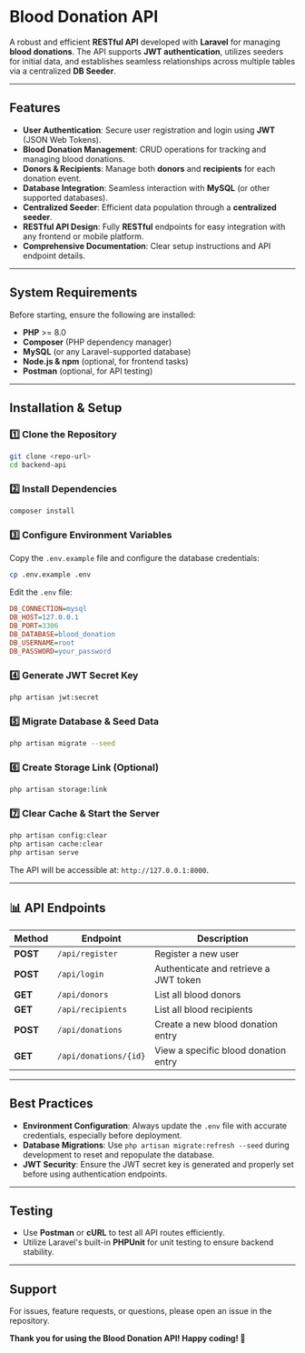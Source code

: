 # Blood Donation API

A robust and efficient **RESTful API** developed with **Laravel** for managing **blood donations**. The API supports **JWT authentication**, utilizes seeders for initial data, and establishes seamless relationships across multiple tables via a centralized **DB Seeder**.

---

##  **Features**

- **User Authentication**: Secure user registration and login using **JWT** (JSON Web Tokens).
- **Blood Donation Management**: CRUD operations for tracking and managing blood donations.
- **Donors & Recipients**: Manage both **donors** and **recipients** for each donation event.
- **Database Integration**: Seamless interaction with **MySQL** (or other supported databases).
- **Centralized Seeder**: Efficient data population through a **centralized seeder**.
- **RESTful API Design**: Fully **RESTful** endpoints for easy integration with any frontend or mobile platform.
- **Comprehensive Documentation**: Clear setup instructions and API endpoint details.

---

##  **System Requirements**

Before starting, ensure the following are installed:

- **PHP** >= 8.0
- **Composer** (PHP dependency manager)
- **MySQL** (or any Laravel-supported database)
- **Node.js & npm** (optional, for frontend tasks)
- **Postman** (optional, for API testing)

---

##  **Installation & Setup**

### 1️⃣ **Clone the Repository**

```bash
git clone <repo-url>
cd backend-api
```

### 2️⃣ **Install Dependencies**

```bash
composer install
```

### 3️⃣ **Configure Environment Variables**

Copy the `.env.example` file and configure the database credentials:

```bash
cp .env.example .env
```

Edit the `.env` file:

```ini
DB_CONNECTION=mysql
DB_HOST=127.0.0.1
DB_PORT=3306
DB_DATABASE=blood_donation
DB_USERNAME=root
DB_PASSWORD=your_password
```

### 4️⃣ **Generate JWT Secret Key**

```bash
php artisan jwt:secret
```

### 5️⃣ **Migrate Database & Seed Data**

```bash
php artisan migrate --seed
```

### 6️⃣ **Create Storage Link (Optional)**

```bash
php artisan storage:link
```

### 7️⃣ **Clear Cache & Start the Server**

```bash
php artisan config:clear
php artisan cache:clear
php artisan serve
```

The API will be accessible at: `http://127.0.0.1:8000`.

---

## 📊 **API Endpoints**

| Method  | Endpoint               | Description                          |
|---------|------------------------|--------------------------------------|
| **POST** | `/api/register`       | Register a new user                 |
| **POST** | `/api/login`          | Authenticate and retrieve a JWT token |
| **GET**  | `/api/donors`         | List all blood donors               |
| **GET**  | `/api/recipients`     | List all blood recipients           |
| **POST** | `/api/donations`      | Create a new blood donation entry   |
| **GET**  | `/api/donations/{id}` | View a specific blood donation entry |

---

##  **Best Practices**

- **Environment Configuration**: Always update the `.env` file with accurate credentials, especially before deployment.
- **Database Migrations**: Use `php artisan migrate:refresh --seed` during development to reset and repopulate the database.
- **JWT Security**: Ensure the JWT secret key is generated and properly set before using authentication endpoints.

---

##  **Testing**

- Use **Postman** or **cURL** to test all API routes efficiently.
- Utilize Laravel's built-in **PHPUnit** for unit testing to ensure backend stability.

---

##  **Support**

For issues, feature requests, or questions, please open an issue in the repository.

**Thank you for using the Blood Donation API! Happy coding! 🚀**

